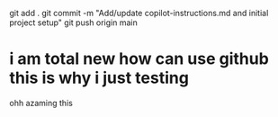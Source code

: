 git add .
git commit -m "Add/update copilot-instructions.md and initial project setup"
git push origin main
# i am total new how can use github this is why i just testing 
ohh azaming this
